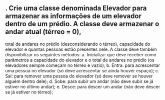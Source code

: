 ## . Crie uma classe denominada Elevador para armazenar as informações de um elevador dentro de um prédio. A classe deve armazenar o andar atual (térreo = 0), 
total de andares no prédio (desconsiderando o térreo), capacidade do elevador e 
quantas pessoas estão presentes nele. A classe deve também disponibilizar os 
seguintes métodos:
a. Inicializa: que deve receber como parâmetros a capacidade do 
elevador e o total de andares no prédio (os elevadores sempre 
começam no térreo e vazio); 
b. Entra: para acrescentar uma pessoa no elevador (só deve acrescentar 
se ainda houver espaço); 
c. Sai: para remover uma pessoa do elevador (só deve remover se houver 
alguém dentro dele); 
d. Sobe: para subir um andar (não deve subir se já estiver no último 
andar); 
e. Desce: para descer um andar (não deve descer se já estiver no térreo);